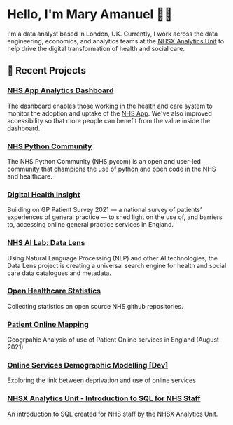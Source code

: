 # Hello, I'm Mary Amanuel 👋🏾

I'm a data analyst based in London, UK. Currently, I work across the data engineering, economics, and analytics teams at the [NHSX Analytics Unit](https://www.nhsx.nhs.uk/key-tools-and-info/nhsx-analytics-unit/ "Analytics Unit Homepage") to help drive the digital transformation of health and social care.

## :ocean: Recent Projects 
### [NHS App Analytics Dashboard](https://github.com/nhsx/nhs-app-analytics-dashboard) 
The dashboard enables those working in the health and care system to monitor the adoption and uptake of the [NHS App](https://www.nhs.uk/nhs-services/online-services/nhs-app/). We've also improved accessibility so that more people can benefit from the value inside the dashboard.

### [NHS Python Community](https://nhs-pycom.net/)
The NHS Python Community (NHS.pycom) is an open and user-led community that champions the use of python and open code in the NHS and healthcare.

### [Digital Health Insight](https://nhsx.github.io/digital-health-insights/)
Building on GP Patient Survey 2021 — a national survey of patients’ experiences of general practice — to shed light on the use of, and barriers to, accessing online general practice services in England. 

### [NHS AI Lab: Data Lens](https://github.com/nhsx/skunkworks-data-lens)
Using Natural Language Processing (NLP) and other AI technologies, the Data Lens project is creating a universal search engine for health and social care data catalogues and metadata.

### [Open Healthcare Statistics](https://nhsx.github.io/open-health-statistics/)
Collecting statistics on open source NHS github repositories.


### [Patient Online Mapping](https://nhsx.github.io/patient-online-mapping/)
Geogrpahic Analysis of use of Patient Online services in England (August 2021)


### [Online Services Demographic Modelling [Dev]](https://github.com/nhsx/online-services-demographic-modelling/tree/Dev)
Exploring the link between deprivation and use of online services 

### [NHSX Analytics Unit - Introduction to SQL for NHS Staff](https://mary-amanuel.gitbook.io/nhsx-analytics-unit-intro-to-sql/)
An introduction to SQL created for NHS staff by the NHSX Analytics Unit.




<!--Our main aims in this project were to help:
- Clinical Commissioning Groups (CCGs) have an easier time finding and downloading local data
- Create a consistent and coherent understanding of the metrics for analysts across regions
- Improve accessibility so that everyone can benefit from the value inside the dashboard

<!--
**maryamanuelnhsx/maryamanuelnhsx** is a ✨ _special_ ✨ repository because its `README.md` (this file) appears on your GitHub profile.

Here are some ideas to get you started:

- 🔭 I’m currently working on ...
- 🌱 I’m currently learning ...
- 👯 I’m looking to collaborate on ...
- 🤔 I’m looking for help with ...
- 💬 Ask me about ...
- 📫 How to reach me: ...
- 😄 Pronouns: ...
- ⚡ Fun fact: ...
-->
